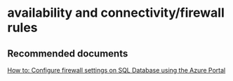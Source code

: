 <properties
	pageTitle="availability and connectivity/firewall rules"
	description="availability and connectivity/firewall rules"
	service="microsoft.sql"
	resource="servers"
	authors="emlisa"
	displayOrder=""
	selfHelpType="generic"
	supportTopicIds="32628799"
	resourceTags=""
	productPesIds="13491"
	cloudEnvironments="public"
/>

# availability and connectivity/firewall rules

## **Recommended documents**
[How to: Configure firewall settings on SQL Database using the Azure Portal](https://azure.microsoft.com/documentation/articles/sql-database-configure-firewall-settings/)
